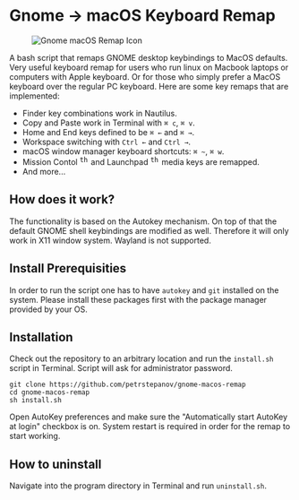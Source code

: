 # Gnome → macOS Keyboard Remap

<figure>
  <img src="https://github.com/petrstepanov/gnome-macos-remap/blob/master/resources/gnome-macos-remap.png?raw=true" alt="Gnome macOS Remap Icon" />
</figure>

A bash script that remaps GNOME desktop keybindings to MacOS defaults. Very useful keyboard remap for users who run linux on Macbook laptops or computers with Apple keyboard. Or for those who simply prefer a MacOS keyboard over the regular PC keyboard. Here are some key remaps that are implemented:

* Finder key combinations work in Nautilus.
* Copy and Paste work in Terminal with `⌘ c`, `⌘ v`.
* Home and End keys defined to be `⌘ ←` and `⌘ →`.
* Workspace switching with `Ctrl ←` and `Ctrl →`.
* macOS window manager keyboard shortcuts: `⌘ ~`, `⌘ w`.
* Mission Contol <code><img src="https://help.apple.com/assets/5E59C74D0946226F03EEDC17/5E59C7520946226F03EEDC2C/en_US/0a3719d8c9acde3a43680efa67ef11a2.png" alt="the Mission Control key" height="16px"></code> and Launchpad <code><img src="https://help.apple.com/assets/5E59C74D0946226F03EEDC17/5E59C7520946226F03EEDC2C/en_US/d6924e805b6d1a255218f1307a96ef25.png" alt="the Launchpad key" height="16px"/></code> media keys are remapped.
* And more...

## How does it work?
The functionality is based on the Autokey mechanism. On top of that the default GNOME shell keybindings are modified as well. Therefore it will only work in X11 window system. Wayland is not supported.

## Install Prerequisities
In order to run the script one has to have `autokey` and `git` installed on the system. Please install these packages first with the package manager provided by your OS.

## Installation
Check out the repository to an arbitrary location and run the `install.sh` script in Terminal. Script will ask for administrator password.

```
git clone https://github.com/petrstepanov/gnome-macos-remap
cd gnome-macos-remap
sh install.sh
```

Open AutoKey preferences and make sure the "Automatically start AutoKey at login" checkbox is on. 
System restart is required in order for the remap to start working.

## How to uninstall
Navigate into the program directory in Terminal and run `uninstall.sh`.
